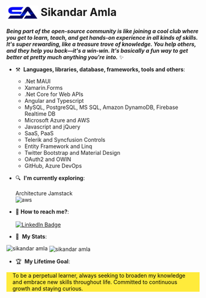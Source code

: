 # <img align="center" src="./sa_logo-removebg-preview.png" alt="SikandarA" height="40" width="auto" /> Sikandar Amla

***Being part of the open-source community is like joining a cool club where you get to learn, teach, and get hands-on experience in all kinds of skills. It's super rewarding, like a treasure trove of knowledge. You help others, and they help you back—it's a win-win. It's basically a fun way to get better at pretty much anything you're into.*** :sparkles: 

- ⚒️&nbsp; <strong>Languages, libraries, database, frameworks, tools and others</strong>:
  - .Net MAUI
  - Xamarin.Forms
  - .Net Core for Web APIs
  - Angular and Typescript
  - MySQL, PostgreSQL, MS SQL, Amazon DynamoDB, Firebase Realtime DB
  - Microsoft Azure and AWS
  - Javascript and jQuery
  - SaaS, PaaS
  - Telerik and Syncfusion Controls
  - Entity Framework and Linq
  - Twitter Bootstrap and Material Design
  - OAuth2 and OWIN
  - GitHub, Azure DevOps

- 🔍&nbsp; <strong>I'm currently exploring</strong>:
<br/><br/>Architecture Jamstack <br/>
<img
   src="https://d33wubrfki0l68.cloudfront.net/21c2e938a6a0468a8583b905f1156521c456f79c/2612d/img/logo/svg/jamstack_logo_darkbg.svg"
   alt="aws"
   width="150"
   alt="Jamstack image: Jamstack_Logo_DarkBG"
 />

- 💌&nbsp;<strong>How to reach me?</strong>:<br/><br/>
[![LinkedIn Badge](https://img.shields.io/badge/linkedin--%23316dca?style=for-the-badge&logo=linkedin&logoColor=white)](https://www.linkedin.com/in/sikandar-amla/)
- 🎢&nbsp; <strong>My Stats</strong>:
<p><img align="left" src="https://github-readme-stats.vercel.app/api/top-langs?username=sikandaramla&show_icons=true&locale=en&layout=compact&theme=radical" alt="sikandar amla" /></p>
<p>&nbsp;<img align="center" src="https://github-readme-stats.vercel.app/api?username=sikandaramla&show_icons=true&locale=en&theme=radical" alt="sikandar amla" /></p>  

- 🏆&nbsp; <strong>My Lifetime Goal</strong>:
<p style='color: #000!important;background-color: #ffeb3b!important;padding: 0.01em 16px;'>
To be a perpetual learner, always seeking to broaden my knowledge and embrace new skills throughout life. Committed to continuous growth and staying curious.  
</p>






